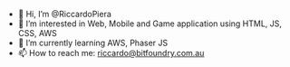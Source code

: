 - 👋 Hi, I’m @RiccardoPiera
- 👀 I’m interested in Web, Mobile and Game application using HTML, JS, CSS, AWS
- 🌱 I’m currently learning AWS, Phaser JS
- 📫 How to reach me: riccardo@bitfoundry.com.au

<!---
RiccardoPiera/RiccardoPiera is a ✨ special ✨ repository because its `README.md` (this file) appears on your GitHub profile.
You can click the Preview link to take a look at your changes.
--->
